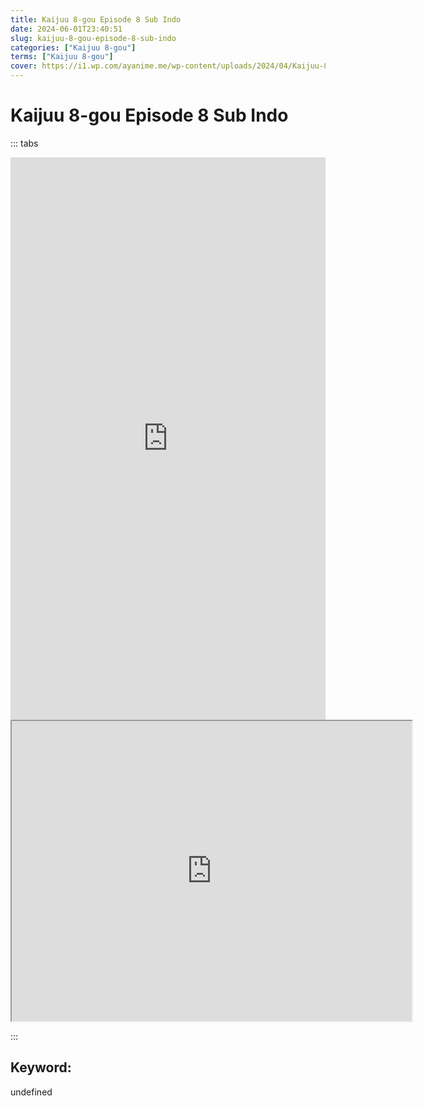 ```yaml
---
title: Kaijuu 8-gou Episode 8 Sub Indo
date: 2024-06-01T23:40:51
slug: kaijuu-8-gou-episode-8-sub-indo
categories: ["Kaijuu 8-gou"]
terms: ["Kaijuu 8-gou"]
cover: https://i1.wp.com/ayanime.me/wp-content/uploads/2024/04/Kaijuu-8-Gou-768x1082-1.jpg
---
```


# Kaijuu 8-gou Episode 8 Sub Indo

::: tabs

<iframe src="https://play.ayanime.me/include/fluidplayer/fluidplayer.php?VideoSrc1=https%3A%2F%2Fdrive.google.com%2Ffile%2Fd%2F1eK3vcznlUbqcXVKclhKtVT71WcxCiQe-%2Fpreview&VideoType1=video%2Fmp4&VideoQuality1=480p&VideoSrc2=https%3A%2F%2Fdrive.google.com%2Ffile%2Fd%2F1n4UVOyNCUtrXaspM6bumtZTjcbInU492%2Fpreview&VideoType2=video%2Fmp4&VideoQuality2=720p&VideoSrc3=https%3A%2F%2Fdrive.google.com%2Ffile%2Fd%2F19mRPJ02TTYn3R85d0ZooLvCOlWUmvJr4%2Fpreview&VideoType3=video%2Fmp4&VideoQuality3=1080p&VideoSrc4=&VideoType4=&VideoQuality4=&VideoPoster=&VideoTrack1=&kind1=&srclang1=&label1=&default1=&VideoTrack2=&kind2=&srclang2=&label2=&default2=&player=fluid+player&server=Drive+API&api=&width=100%25&height=900px" frameborder="0" width="100%" height="900px" allowfullscreen="allowfullscreen" scrolling="no"></iframe>
<iframe src="https://drive.google.com/file/d/19mRPJ02TTYn3R85d0ZooLvCOlWUmvJr4/preview" width="640" height="480" allow="accelerometer; autoplay; encrypted-media; gyroscope; fullscreen; picture-in-picture" scrolling="no" seamless="" sandbox="allow-same-origin allow-scripts"></iframe>

:::

## Keyword:
undefined
